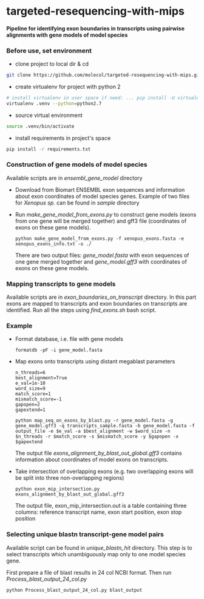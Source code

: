 # targeted-resequencing-with-mips

#### Pipeline for identifying exon boundaries in transcripts using pairwise alignments with gene models of model species

### Before use, set environment 


- clone project to local dir & cd
```bash
git clone https://github.com/molecol/targeted-resequencing-with-mips.git && cd targeted-resequencing-with-mips
```
- create virtualenv for project with python 2
```bash
# install virtualenv in user space if need: ... pip install -U virtualenv
virtualenv .venv --python=python2.7
```
- source virtual environment
```bash
source .venv/bin/activate
```
- install requirements in project's space
```bash
pip install -r requirements.txt 
```

### Construction of gene models of model species

Available scripts are in *ensembl_gene_model* directory

* Download from Biomart ENSEMBL exon sequences and information about exon coordinates of model species genes. Example of two files for *Xenopus sp.*  can be found in *sample* directory

* Run *make_gene_model_from_exons.py* to construct gene models (exons from one gene will be merged together) and gff3 file (coordinates of exons on these gene models).

    ```
    python make_gene_model_from_exons.py -f xenopus_exons.fasta -e xenopus_exons_info.txt -o ./
    ```
    
    There are two output files: *gene_model.fasta* with exon sequences of one gene merged together and *gene_model.gff3* with coordinates of exons on these gene models.



### Mapping transcripts to gene models

Available scripts are in *exon_boundaries_on_transcript* directory. In this part exons are mapped to transcripts and exon boundaries on transcripts are identified. Run all the steps using *find_exons.sh* bash script.

### Example

* Format database, i.e. file with gene models

    ```
    formatdb -pF -i gene_model.fasta
    ```

* Map exons onto transcripts using distant megablast parameters

    ```
    n_threads=6
    best_alignment=True
    e_val=1e-10
    word_size=9
    match_score=1
    mismatch_score=-1
    gapopen=2
    gapextend=1

    python map_seq_on_exons_by_blast.py -r gene_model.fasta -g gene_model.gff3 -q transcripts_sample.fasta -b gene_model.fasta -f output_file -e $e_val -a $best_alignment -w $word_size -n $n_threads -r $match_score -s $mismatch_score -y $gapopen -x $gapextend
    ```
    The output file *exons_alignment_by_blast_out_global.gff3* contains information about coordinates of model exons on transcripts.


* Take intersection of overlapping exons (e.g. two overlapping exons will be split into three non-overlapping regions)

    ```
    python exon_mip_intersection.py exons_alignment_by_blast_out_global.gff3
    ```
    The output file, exon_mip_intersection.out is a table containing three columns: reference transcript name, exon start position, exon stop position
    
### Selecting unique blastn transcript-gene model pairs

Available script can be found in *unique_blastn_hit* directory. This step is to select transcripts which unambiguously map only to one model species gene. 

First prepare a file of blast results in 24 col NCBI format. Then run *Process_blast_output_24_col.py*
```
python Process_blast_output_24_col.py blast_output
```



